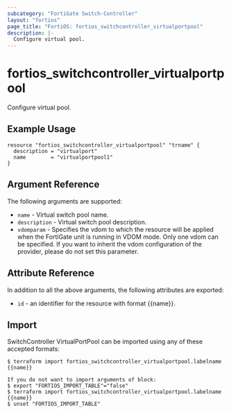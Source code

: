 ```yaml
---
subcategory: "FortiGate Switch-Controller"
layout: "fortios"
page_title: "FortiOS: fortios_switchcontroller_virtualportpool"
description: |-
  Configure virtual pool.
---
```


# fortios_switchcontroller_virtualportpool
Configure virtual pool.

## Example Usage

```hcl
resource "fortios_switchcontroller_virtualportpool" "trname" {
  description = "virtualport"
  name        = "virtualportpool1"
}
```

## Argument Reference

The following arguments are supported:

* `name` - Virtual switch pool name.
* `description` - Virtual switch pool description.
* `vdomparam` - Specifies the vdom to which the resource will be applied when the FortiGate unit is running in VDOM mode. Only one vdom can be specified. If you want to inherit the vdom configuration of the provider, please do not set this parameter.


## Attribute Reference

In addition to all the above arguments, the following attributes are exported:
* `id` - an identifier for the resource with format {{name}}.

## Import

SwitchController VirtualPortPool can be imported using any of these accepted formats:
```
$ terraform import fortios_switchcontroller_virtualportpool.labelname {{name}}

If you do not want to import arguments of block:
$ export "FORTIOS_IMPORT_TABLE"="false"
$ terraform import fortios_switchcontroller_virtualportpool.labelname {{name}}
$ unset "FORTIOS_IMPORT_TABLE"
```
